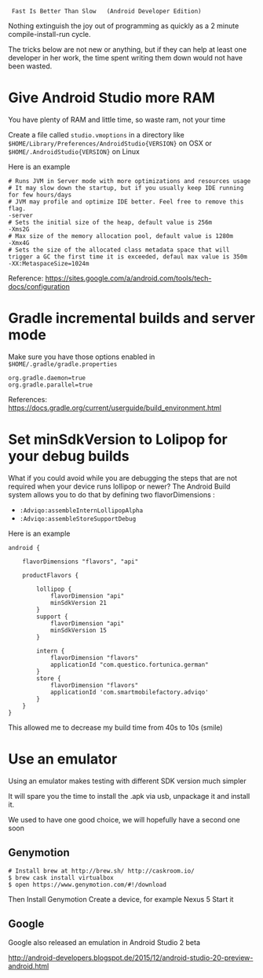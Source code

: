
     Fast Is Better Than Slow   (Android Developer Edition)
     

Nothing extinguish the joy out of programming as quickly as a 2 minute compile-install-run cycle.

The tricks below are not new or anything, but if they can help at least one developer
in her work, the time spent writing them down would not have been wasted.


Give Android Studio more RAM
========

You have plenty of RAM and little time, so waste ram, not your time

Create a file called `studio.vmoptions` in a directory like `$HOME/Library/Preferences/AndroidStudio{VERSION}` on OSX or `$HOME/.AndroidStudio{VERSION}` on Linux

Here is an example

``` 
# Runs JVM in Server mode with more optimizations and resources usage
# It may slow down the startup, but if you usually keep IDE running for few hours/days
# JVM may profile and optimize IDE better. Feel free to remove this flag.
-server
# Sets the initial size of the heap, default value is 256m
-Xms2G
# Max size of the memory allocation pool, default value is 1280m
-Xmx4G
# Sets the size of the allocated class metadata space that will trigger a GC the first time it is exceeded, defaul max value is 350m 
-XX:MetaspaceSize=1024m
```

Reference: https://sites.google.com/a/android.com/tools/tech-docs/configuration


Gradle incremental builds and server mode
========


Make sure you have those options enabled in `$HOME/.gradle/gradle.properties`
 
 
```
org.gradle.daemon=true
org.gradle.parallel=true
```

References: https://docs.gradle.org/current/userguide/build_environment.html

 
Set minSdkVersion to Lolipop for your debug builds
========

What if you could avoid while you are debugging the steps that are not required when your device runs lollipop or newer?
The Android Build system allows you to do that by defining two flavorDimensions :

- `:Adviqo:assembleInternLollipopAlpha`
- `:Adviqo:assembleStoreSupportDebug`

 
Here is an example
 
``` 
android {

    flavorDimensions "flavors", "api"

    productFlavors {

        lollipop {
            flavorDimension "api"
            minSdkVersion 21
        }
        support {
            flavorDimension "api"
            minSdkVersion 15
        }

        intern {
            flavorDimension "flavors"
            applicationId "com.questico.fortunica.german"
        }
        store {
            flavorDimension "flavors"
            applicationId 'com.smartmobilefactory.adviqo'
        }
    }
}
```
 
This allowed me to decrease my build time from 40s to 10s (smile)

 
 


 
Use an emulator
======

Using an emulator makes testing with different SDK version much simpler
 
It will spare you the time to install the .apk via usb, unpackage it and install it.

We used to have one good choice, we will hopefully have a second one soon

 
Genymotion
-----

```
# Install brew at http://brew.sh/ http://caskroom.io/
$ brew cask install virtualbox
$ open https://www.genymotion.com/#!/download
```
 
Then 
Install Genymotion
Create a device, for example Nexus 5
Start it


Google
-------

Google also released an emulation in Android Studio 2 beta

http://android-developers.blogspot.de/2015/12/android-studio-20-preview-android.html
